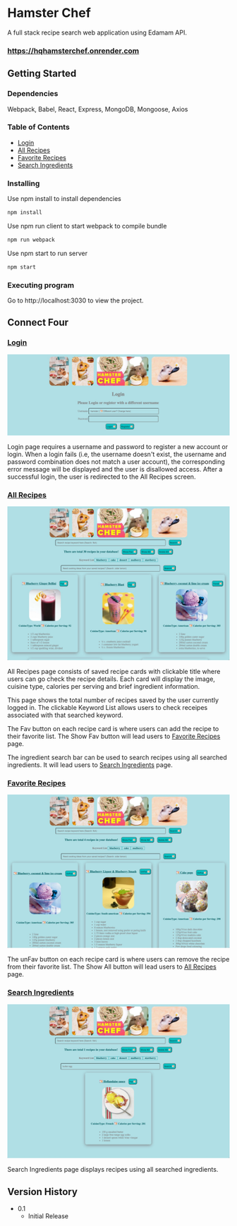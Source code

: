 # Hamster Chef

A full stack recipe search web application using Edamam API.

### https://hqhamsterchef.onrender.com

## Getting Started

### Dependencies

Webpack, Babel, React, Express, MongoDB, Mongoose, Axios

### Table of Contents
* [Login](#login)
* [All Recipes](#all-recipes)
* [Favorite Recipes](#favorite-recipes)
* [Search Ingredients](#search-ingredients)

### Installing

Use npm install to install dependencies
```bash
npm install
```
Use npm run client to start webpack to compile bundle
```bash
npm run webpack
```
Use npm start to run server
```bash
npm start
```
### Executing program

Go to http://localhost:3030 to view the project.

## Connect Four

### [Login](#login)
![Login](assets/Hamster_Chef.png?raw=true "Login")

Login page requires a username and password to register a new account or login. When a login fails (i.e, the username doesn't exist, the username and password combination does not match a user account), the corresponding error message will be displayed and the user is disallowed access. After a successful login, the user is redirected to the All Recipes screen.

### [All Recipes](#all-recipes)
![All Recipes](assets/Hamster_Chef_All.png?raw=true "All Recipes")

All Recipes page consists of saved recipe cards with clickable title where users can go check the recipe details. Each card will display the image, cuisine type, calories per serving and brief ingredient information.

This page shows the total number of recipes saved by the user currently logged in. The clickable Keyword List allows users to check receipes associated with that searched keyword.

The Fav button on each recipe card is where users can add the recipe to their favorite list. The Show Fav button will lead users to [Favorite Recipes](#favorite-recipes) page.

The ingredient search bar can be used to search recipes using all searched ingredients. It will lead users to [Search Ingredients](#search-ingredients) page.

### [Favorite Recipes](#favorite-recipes)
![Favorite Recipes](assets/Hamster_Chef_Fav.png?raw=true "Favorite Recipes")

The unFav button on each recipe card is where users can remove the recipe from their favorite list. The Show All button will lead users to [All Recipes](#all-recipes) page.

### [Search Ingredients](#search-ingredients)
![Search Ingredients](assets/Hamster_Chef_Search.png?raw=true "Search Ingredients")

Search Ingredients page displays recipes using all searched ingredients.

## Version History

* 0.1
    * Initial Release




